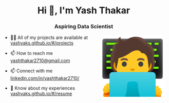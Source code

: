<h1 align="center">Hi 👋, I'm Yash Thakar</h1>
<h3 align="center">Aspiring Data Scientist</h3>
<img align="right" alt="GIF" src="technologist.png" width="200" height="200" />

- 👨‍💻 All of my projects are available at [yashyaks.github.io/#/projects](yashyaks.github.io/#/projects)

- 📫 How to reach me [yashthakar2710@gmail.com](https://mail.google.com/mail/?view=cm&fs=1&to=yashthakar2710@gmail.com)

- 📫 Connect with me [linkedin.com/in/yashthakar2710/](https://www.linkedin.com/in/yashthakar2710/)   

- 📄 Know about my experiences [yashyaks.github.io/#/resume](yashyaks.github.io/#/resume)
